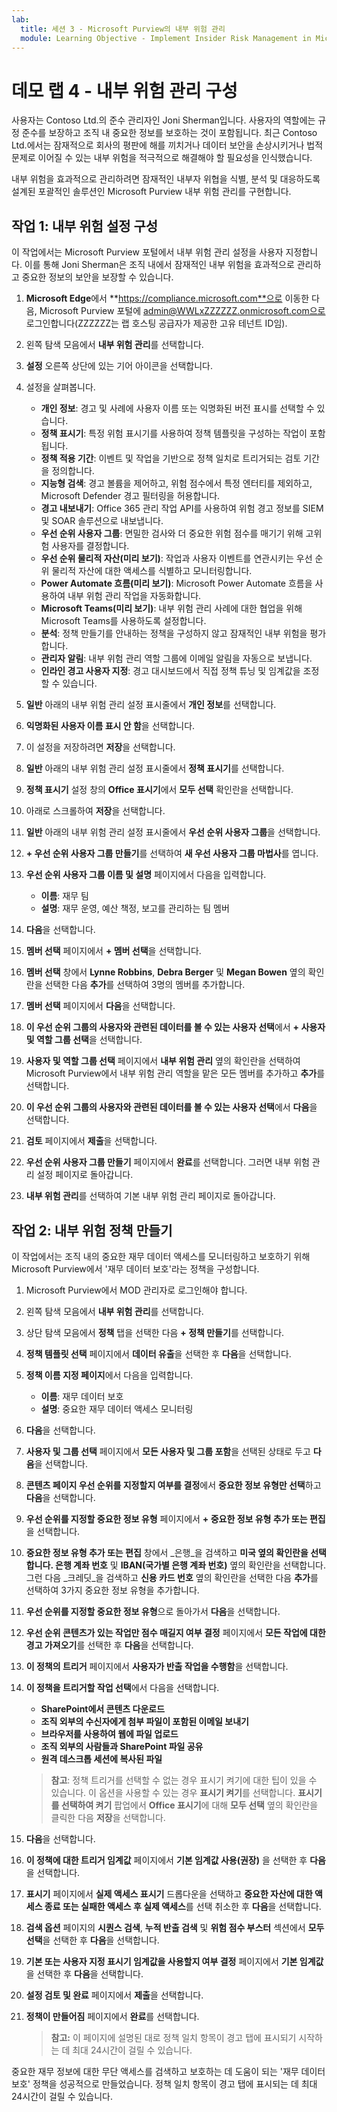 ```yaml
---
lab:
  title: 세션 3 - Microsoft Purview의 내부 위험 관리
  module: Learning Objective - Implement Insider Risk Management in Microsoft Purview
---
```


# 데모 랩 4 - 내부 위험 관리 구성

사용자는 Contoso Ltd.의 준수 관리자인 Joni Sherman입니다. 사용자의 역할에는 규정 준수를 보장하고 조직 내 중요한 정보를 보호하는 것이 포함됩니다. 최근 Contoso Ltd.에서는 잠재적으로 회사의 평판에 해를 끼치거나 데이터 보안을 손상시키거나 법적 문제로 이어질 수 있는 내부 위험을 적극적으로 해결해야 할 필요성을 인식했습니다.

내부 위험을 효과적으로 관리하려면 잠재적인 내부자 위협을 식별, 분석 및 대응하도록 설계된 포괄적인 솔루션인 Microsoft Purview 내부 위험 관리를 구현합니다.

## 작업 1: 내부 위험 설정 구성

이 작업에서는 Microsoft Purview 포털에서 내부 위험 관리 설정을 사용자 지정합니다. 이를 통해 Joni Sherman은 조직 내에서 잠재적인 내부 위험을 효과적으로 관리하고 중요한 정보의 보안을 보장할 수 있습니다.

1. **Microsoft Edge**에서 **https://compliance.microsoft.com**으로 이동한 다음, Microsoft Purview 포털에 admin@WWLxZZZZZZ.onmicrosoft.com으로 로그인합니다(ZZZZZZ는 랩 호스팅 공급자가 제공한 고유 테넌트 ID임).

1. 왼쪽 탐색 모음에서 **내부 위험 관리**를 선택합니다.

1. **설정** 오른쪽 상단에 있는 기어 아이콘을 선택합니다.

1. 설정을 살펴봅니다.

    - **개인 정보**: 경고 및 사례에 사용자 이름 또는 익명화된 버전 표시를 선택할 수 있습니다.
    - **정책 표시기**: 특정 위험 표시기를 사용하여 정책 템플릿을 구성하는 작업이 포함됩니다.
    - **정책 적용 기간**: 이벤트 및 작업을 기반으로 정책 일치로 트리거되는 검토 기간을 정의합니다.
    - **지능형 검색**: 경고 볼륨을 제어하고, 위험 점수에서 특정 엔터티를 제외하고, Microsoft Defender 경고 필터링을 허용합니다.
    - **경고 내보내기**: Office 365 관리 작업 API를 사용하여 위험 경고 정보를 SIEM 및 SOAR 솔루션으로 내보냅니다.
    - **우선 순위 사용자 그룹**: 면밀한 검사와 더 중요한 위험 점수를 매기기 위해 고위험 사용자를 결정합니다.
    - **우선 순위 물리적 자산(미리 보기)**: 작업과 사용자 이벤트를 연관시키는 우선 순위 물리적 자산에 대한 액세스를 식별하고 모니터링합니다.
    - **Power Automate 흐름(미리 보기)**: Microsoft Power Automate 흐름을 사용하여 내부 위험 관리 작업을 자동화합니다.
    - **Microsoft Teams(미리 보기)**: 내부 위험 관리 사례에 대한 협업을 위해 Microsoft Teams를 사용하도록 설정합니다.
    - **분석**: 정책 만들기를 안내하는 정책을 구성하지 않고 잠재적인 내부 위험을 평가합니다.
    - **관리자 알림**: 내부 위험 관리 역할 그룹에 이메일 알림을 자동으로 보냅니다.
    - **인라인 경고 사용자 지정**: 경고 대시보드에서 직접 정책 튜닝 및 임계값을 조정할 수 있습니다.

1. **일반** 아래의 내부 위험 관리 설정 표시줄에서 **개인 정보**를 선택합니다.

1. **익명화된 사용자 이름 표시 안 함**을 선택합니다.

1. 이 설정을 저장하려면 **저장**을 선택합니다.

1. **일반** 아래의 내부 위험 관리 설정 표시줄에서 **정책 표시기**를 선택합니다.

1. **정책 표시기** 설정 창의 **Office 표시기**에서 **모두 선택** 확인란을 선택합니다.

1. 아래로 스크롤하여 **저장**을 선택합니다.

1. **일반** 아래의 내부 위험 관리 설정 표시줄에서 **우선 순위 사용자 그룹**을 선택합니다.

1. **+ 우선 순위 사용자 그룹 만들기**를 선택하여 **새 우선 사용자 그룹 마법사**를 엽니다.

1. **우선 순위 사용자 그룹 이름 및 설명** 페이지에서 다음을 입력합니다.

    - **이름**: 재무 팀
    - **설명**: 재무 운영, 예산 책정, 보고를 관리하는 팀 멤버

1. **다음**을 선택합니다.

1. **멤버 선택** 페이지에서 **+ 멤버 선택**을 선택합니다.

1. **멤버 선택** 창에서 **Lynne Robbins**, **Debra Berger** 및 **Megan Bowen** 옆의 확인란을 선택한 다음 **추가**를 선택하여 3명의 멤버를 추가합니다.

1. **멤버 선택** 페이지에서 **다음**을 선택합니다.

1. **이 우선 순위 그룹의 사용자와 관련된 데이터를 볼 수 있는 사용자 선택**에서 **+ 사용자 및 역할 그룹 선택**을 선택합니다.

1. **사용자 및 역할 그룹 선택** 페이지에서 **내부 위험 관리** 옆의 확인란을 선택하여 Microsoft Purview에서 내부 위험 관리 역할을 맡은 모든 멤버를 추가하고 **추가**를 선택합니다.

1. **이 우선 순위 그룹의 사용자와 관련된 데이터를 볼 수 있는 사용자 선택**에서 **다음**을 선택합니다.

1. **검토** 페이지에서 **제출**을 선택합니다.

1. **우선 순위 사용자 그룹 만들기** 페이지에서 **완료**를 선택합니다. 그러면 내부 위험 관리 설정 페이지로 돌아갑니다.

1. **내부 위험 관리**를 선택하여 기본 내부 위험 관리 페이지로 돌아갑니다.

## 작업 2: 내부 위험 정책 만들기

이 작업에서는 조직 내의 중요한 재무 데이터 액세스를 모니터링하고 보호하기 위해 Microsoft Purview에서 '재무 데이터 보호'라는 정책을 구성합니다.

1. Microsoft Purview에서 MOD 관리자로 로그인해야 합니다.

1. 왼쪽 탐색 모음에서 **내부 위험 관리**를 선택합니다.

1. 상단 탐색 모음에서 **정책** 탭을 선택한 다음 **+ 정책 만들기**를 선택합니다.

1. **정책 템플릿 선택** 페이지에서 **데이터 유출**을 선택한 후 **다음**을 선택합니다.

1. **정책 이름 지정 페이지**에서 다음을 입력합니다.

    - **이름**: 재무 데이터 보호
    - **설명**: 중요한 재무 데이터 액세스 모니터링

1. **다음**을 선택합니다.

1. **사용자 및 그룹 선택** 페이지에서 **모든 사용자 및 그룹 포함**을 선택된 상태로 두고 **다음**을 선택합니다.

1. **콘텐츠 페이지 우선 순위를 지정할지 여부를 결정**에서 **중요한 정보 유형만 선택**하고 **다음**을 선택합니다.

1. **우선 순위를 지정할 중요한 정보 유형** 페이지에서 **+ 중요한 정보 유형 추가 또는 편집**을 선택합니다.

1. **중요한 정보 유형 추가 또는 편집** 창에서 _은행_을 검색하고 **미국 옆의 확인란을 선택합니다. 은행 계좌 번호** 및 **IBAN(국가별 은행 계좌 번호)** 옆의 확인란을 선택합니다. 그런 다음 _크레딧_을 검색하고 **신용 카드 번호** 옆의 확인란을 선택한 다음 **추가**를 선택하여 3가지 중요한 정보 유형을 추가합니다.

1. **우선 순위를 지정할 중요한 정보 유형**으로 돌아가서 **다음**을 선택합니다.

1. **우선 순위 콘텐츠가 있는 작업만 점수 매길지 여부 결정** 페이지에서 **모든 작업에 대한 경고 가져오기**를 선택한 후 **다음**을 선택합니다.

1. **이 정책의 트리거** 페이지에서 **사용자가 반출 작업을 수행함**을 선택합니다.

1. **이 정책을 트리거할 작업 선택**에서 다음을 선택합니다.

   - **SharePoint에서 콘텐츠 다운로드**
   - **조직 외부의 수신자에게 첨부 파일이 포함된 이메일 보내기**
   - **브라우저를 사용하여 웹에 파일 업로드**
   - **조직 외부의 사람들과 SharePoint 파일 공유**
   - **원격 데스크톱 세션에 복사된 파일**

    >**참고**: 정책 트리거를 선택할 수 없는 경우 표시기 켜기에 대한 팁이 있을 수 있습니다. 이 옵션을 사용할 수 있는 경우 **표시기 켜기**를 선택합니다. **표시기를 선택하여 켜기** 팝업에서 **Office 표시기**에 대해 **모두 선택** 옆의 확인란을 클릭한 다음 **저장**을 선택합니다.

1. **다음**을 선택합니다.

1. **이 정책에 대한 트리거 임계값** 페이지에서 **기본 임계값 사용(권장)** 을 선택한 후 **다음**을 선택합니다.

1. **표시기** 페이지에서 **실제 액세스 표시기** 드롭다운을 선택하고 **중요한 자산에 대한 액세스 종료 또는 실패한 액세스 후 실제 액세스**를 선택 취소한 후 **다음**을 선택합니다.

1. **검색 옵션** 페이지의 **시퀀스 검색**, **누적 반출 검색** 및 **위험 점수 부스터** 섹션에서 **모두 선택**을 선택한 후 **다음**을 선택합니다.

1. **기본 또는 사용자 지정 표시기 임계값을 사용할지 여부 결정** 페이지에서 **기본 임계값**을 선택한 후 **다음**을 선택합니다.

1. **설정 검토 및 완료** 페이지에서 **제출**을 선택합니다.

1. **정책이 만들어짐** 페이지에서 **완료**를 선택합니다.

    >**참고:** 이 페이지에 설명된 대로 정책 일치 항목이 경고 탭에 표시되기 시작하는 데 최대 24시간이 걸릴 수 있습니다.

중요한 재무 정보에 대한 무단 액세스를 검색하고 보호하는 데 도움이 되는 '재무 데이터 보호' 정책을 성공적으로 만들었습니다. 정책 일치 항목이 경고 탭에 표시되는 데 최대 24시간이 걸릴 수 있습니다.
